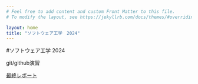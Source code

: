 ```yaml
---
# Feel free to add content and custom Front Matter to this file.
# To modify the layout, see https://jekyllrb.com/docs/themes/#overriding-theme-defaults

layout: home
title: "ソフトウェア工学　2024"
---
```


#ソフトウェア工学 2024

git/github演習

[最終レポート](/docs/git-memo)